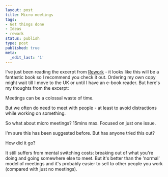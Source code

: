 ```yaml
---
layout: post
title: Micro meetings
tags:
- Get things done
- Ideas
- rework
status: publish
type: post
published: true
meta:
  _edit_last: '1'
---
```

I've just been reading the excerpt from <a href="http://37signals.com/rework/">Rework</a> - it looks like this will be a fantastic book so I recommend you check it out. Ordering my own copy might wait till I move to the UK or until I have an e-book reader. But here's my thoughts from the excerpt:



Meetings can be a colossal waste of time.



But we often do need to meet with people - at least to avoid distractions while working on something.



So what about micro meetings? 15mins max. Focused on just one issue.



I'm sure this has been suggested before. But has anyone tried this out?



How did it go?



It still suffers from mental switching costs: breaking out of what you're doing and going somewhere else to meet. But it's better than the 'normal' model of meetings and it's probably easier to sell to other people you work (compared with just no meetings).
